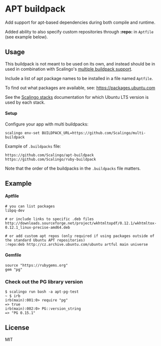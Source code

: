# APT buildpack

Add support for apt-based dependencies during both compile and runtime.

Added ability to also specify custom repositories through **:repo:** in `Aptfile` (see example below).

## Usage

This buildpack is not meant to be used on its own, and instead should be in used in combination with Scalingo's [multiple buildpack support](https://doc.scalingo.com/buildpacks/multi).

Include a list of apt package names to be installed in a file named `Aptfile`.

To find out what packages are available, see:
<https://packages.ubuntu.com>

See the [Scalingo stacks](https://doc.scalingo.com/platform/internals/stacks/stacks) documentation for which Ubuntu LTS version is used by each stack.

#### Setup

Configure your app with multi buildpacks:

```
scalingo env-set BUILDPACK_URL=https://github.com/Scalingo/multi-buildpack
```

Example of `.buildpacks` file:

```
https://github.com/Scalingo/apt-buildpack
https://github.com/Scalingo/ruby-buildpack
```

Note that the order of the buildpacks in the `.buildpacks` file matters.

## Example

#### Aptfile

    # you can list packages
    libpq-dev

    # or include links to specific .deb files
    http://downloads.sourceforge.net/project/wkhtmltopdf/0.12.1/wkhtmltox-0.12.1_linux-precise-amd64.deb

    # or add custom apt repos (only required if using packages outside of the standard Ubuntu APT repositories)
    :repo:deb http://cz.archive.ubuntu.com/ubuntu artful main universe

#### Gemfile

    source "https://rubygems.org"
    gem "pg"

### Check out the PG library version

    $ scalingo run bash -a apt-pg-test
    ~ $ irb
	irb(main):001:0> require "pg"
	=> true
	irb(main):002:0> PG::version_string
	=> "PG 0.15.1"

## License

MIT
